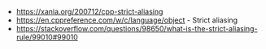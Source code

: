 - https://xania.org/200712/cpp-strict-aliasing
- https://en.cppreference.com/w/c/language/object - Strict aliasing
- https://stackoverflow.com/questions/98650/what-is-the-strict-aliasing-rule/99010#99010

